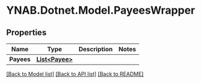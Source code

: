 # YNAB.Dotnet.Model.PayeesWrapper
## Properties

Name | Type | Description | Notes
------------ | ------------- | ------------- | -------------
**Payees** | [**List&lt;Payee&gt;**](Payee.md) |  | 

[[Back to Model list]](../README.md#documentation-for-models) [[Back to API list]](../README.md#documentation-for-api-endpoints) [[Back to README]](../README.md)

